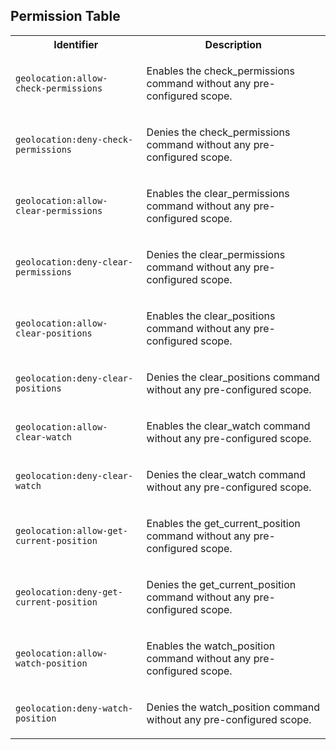 
## Permission Table 

<table>
<tr>
<th>Identifier</th>
<th>Description</th>
</tr>


<tr>
<td>

`geolocation:allow-check-permissions`

</td>
<td>

Enables the check_permissions command without any pre-configured scope.

</td>
</tr>

<tr>
<td>

`geolocation:deny-check-permissions`

</td>
<td>

Denies the check_permissions command without any pre-configured scope.

</td>
</tr>

<tr>
<td>

`geolocation:allow-clear-permissions`

</td>
<td>

Enables the clear_permissions command without any pre-configured scope.

</td>
</tr>

<tr>
<td>

`geolocation:deny-clear-permissions`

</td>
<td>

Denies the clear_permissions command without any pre-configured scope.

</td>
</tr>

<tr>
<td>

`geolocation:allow-clear-positions`

</td>
<td>

Enables the clear_positions command without any pre-configured scope.

</td>
</tr>

<tr>
<td>

`geolocation:deny-clear-positions`

</td>
<td>

Denies the clear_positions command without any pre-configured scope.

</td>
</tr>

<tr>
<td>

`geolocation:allow-clear-watch`

</td>
<td>

Enables the clear_watch command without any pre-configured scope.

</td>
</tr>

<tr>
<td>

`geolocation:deny-clear-watch`

</td>
<td>

Denies the clear_watch command without any pre-configured scope.

</td>
</tr>

<tr>
<td>

`geolocation:allow-get-current-position`

</td>
<td>

Enables the get_current_position command without any pre-configured scope.

</td>
</tr>

<tr>
<td>

`geolocation:deny-get-current-position`

</td>
<td>

Denies the get_current_position command without any pre-configured scope.

</td>
</tr>

<tr>
<td>

`geolocation:allow-watch-position`

</td>
<td>

Enables the watch_position command without any pre-configured scope.

</td>
</tr>

<tr>
<td>

`geolocation:deny-watch-position`

</td>
<td>

Denies the watch_position command without any pre-configured scope.

</td>
</tr>
</table>

